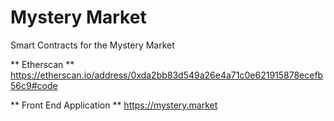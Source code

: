 # Mystery Market

Smart Contracts for the Mystery Market

** Etherscan **
https://etherscan.io/address/0xda2bb83d549a26e4a71c0e621915878ecefb56c9#code

** Front End Application **
https://mystery.market
